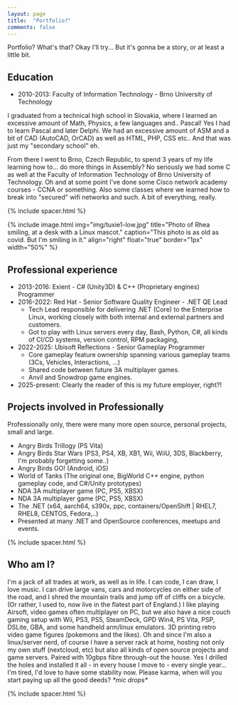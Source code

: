 ```yaml
---
layout: page
title:  "Portfolio?"
comments: false
---
```


Portfolio? What's that? Okay I'll try... But it's gonna be a story, or at least a little bit.

## Education

- 2010-2013: Faculty of Information Technology - Brno University of Technology

I graduated from a technical high school in Slovakia, where I learned an excessive amount of Math, Physics, a few
languages and.. Pascal! Yes I had to learn Pascal and later Delphi. We had an excessive amount of ASM and a bit of CAD
(AutoCAD, OrCAD) as well as HTML, PHP, CSS etc.. And that was just my "secondary school" eh.

From there I went to Brno, Czech Republic, to spend 3 years of my life learning how to... do more things in Assembly? No
seriously we had some C as well at the Faculty of Information Technology of Brno University of Technology. Oh and at some
point I've done some Cisco network academy courses - CCNA or something. Also some classes where we learned how to break
into "secured" wifi networks and such. A bit of everything, really.

{% include spacer.html %}

{% include image.html
  img="img/tuxie1-low.jpg"
  title="Photo of Rhea smiling, at a desk with a Linux mascot."
  caption="This photo is as old as covid. But I'm smiling in it."
  align="right"
  float="true"
  border="1px"
  width="50%"
%}

## Professional experience

- 2013-2016: Exient - C# (Unity3D) & C++ (Proprietary engines) Programmer
- 2016-2022: Red Hat - Senior Software Quality Engineer - .NET QE Lead
  - Tech Lead responsible for delivering .NET (Core) to the Enterprise Linux, working closely with both internal and
    external partners and customers.
  - Got to play with Linux servers every day, Bash, Python, C#, all kinds of CI/CD systems, version control, RPM
    packaging,
- 2022-2025: Ubisoft Reflections - Senior Gameplay Programmer
  - Core gameplay feature ownership spanning various gameplay teams (3Cs, Vehicles, Interactions, ...)
  - Shared code between future 3A multiplayer games.
  - Anvil and Snowdrop game engines.
- 2025-present: Clearly the reader of this is my future employer, right?!

## Projects involved in Professionally

Professionally only, there were many more open source, personal projects, small and large.

- Angry Birds Trillogy (PS Vita)
- Angry Birds Star Wars (PS3, PS4, XB, XB1, Wii, WiiU, 3DS, Blackberry, I'm probably forgetting some..)
- Angry Birds GO! (Android, iOS)
- World of Tanks (The original one, BigWorld C++ engine, python gameplay code, and C#/Unity prototypes)
- NDA 3A multiplayer game (PC, PS5, XBSX)
- NDA 3A multiplayer game (PC, PS5, XBSX)
- The .NET (x64, aarch64, s390x, ppc, containers/OpenShift | RHEL7, RHEL8, CENTOS, Fedora,..)
- Presented at many .NET and OpenSource conferences, meetups and events.

{% include spacer.html %}

## Who am I?

I'm a jack of all trades at work, as well as in life. I can code, I can draw, I love music. I can drive large vans, cars and motorcycles on either side of the road, and I shred the mountain trails and jump off of cliffs on a bicycle. (Or rather, I used to, now live in the flatest part of England.) I like playing Airsoft, video games often multiplayer on PC, but we also have a nice couch gaming setup with Wii, PS3, PS5, SteamDeck, GPD Win4, PS Vita, PSP, DSLite, GBA, and some handheld arm/linux emulators. 3D printing retro video game figures (pokemons and the likes). Oh and since I'm also a linux/server nerd, of course I have a server rack at home, hosting not only my own stuff (nextcloud, etc) but also all kinds of open source projects and game servers. Paired with 10gbps fibre through-out the house. Yes I drilled the holes and installed it all - in every house I move to - every single year... I'm tired, I'd love to have some stability now. Please karma, when will you start paying up all the good deeds? _\*mic drops\*_

{% include spacer.html %}
